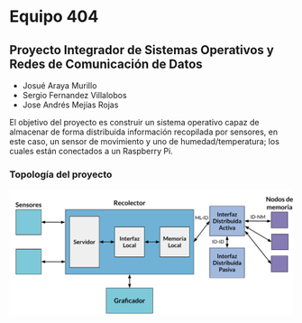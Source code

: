 # Equipo 404

## Proyecto Integrador de Sistemas Operativos y Redes de Comunicación de Datos

* Josué Araya Murillo
* Sergio Fernandez Villalobos
* Jose Andrés Mejías Rojas

El objetivo del proyecto es construir un sistema operativo capaz de almacenar de forma distribuida información recopilada
por sensores, en este caso, un sensor de movimiento y uno de humedad/temperatura; los cuales están conectados a un Raspberry Pi.

### Topología del proyecto

<img src="/media/Topologia.png" title="Topología" width="1000" />
